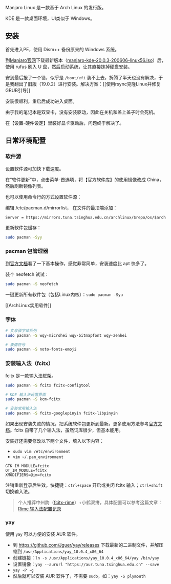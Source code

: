 
Manjaro Linux 是一款基于 Arch Linux 的发行版。

KDE 是一款桌面环境，UI类似于 Windows。

## 安装

首先进入PE，使用 Dism++ 备份原来的 Windows 系统。

到[Manjaro官网](https://manjaro.org/download/)下载最新版本（[manjaro-kde-20.0.3-200606-linux56.iso](https://osdn.net/projects/manjaro/storage/kde/20.0.3/manjaro-kde-20.0.3-200606-linux56.iso)）后，使用 rufus 刷入 U 盘，然后启动系统，让其直接抹掉硬盘安装。

安到最后报了一个错，似乎是 `/boot/efi` 装不上去，折腾了半天也没有解决，于是我翻出了旧版（19.0.2）进行安装。解决方案：[[使用rsync克隆Linux并修复GRUB引导]]

安装很顺利，重启后成功进入桌面。

由于我的笔记本是双显卡，没有安装驱动，因此在关机和盖上盖子时会死机。

在【设置-硬件设定】里装好显卡驱动后，问题终于解决了。

## 日常环境配置

### 软件源

设置软件源可加快下载速度。

在“软件更新”中，点击菜单-首选项，将【官方软件库】的使用镜像改成 China，然后刷新镜像列表。

也可以使用命令行的方式设置软件源：

编辑 /etc/pacman.d/mirrorlist， 在文件的最顶端添加：

```
Server = https://mirrors.tuna.tsinghua.edu.cn/archlinux/$repo/os/$arch
```

更新软件包缓存：

```sh
sudo pacman -Syy
```

### pacman 包管理器

到[官方文档](https://wiki.archlinux.org/index.php/pacman#Removing_packages)看了一下基本操作，感觉非常简单，安装速度比 apt 快多了。

装个 neofetch 试试：

```sh
sudo pacman -S neofetch
```

一键更新所有软件包（包括Linux内核）：`sudo pacman -Syu`

[[ArchLinux实用软件]]

### 字体

```sh
# 文泉驿字体系列
sudo pacman -S wqy-microhei wqy-bitmapfont wqy-zenhei

# 表情符号
sudo pacman -S noto-fonts-emoji
```

### 安装输入法（fcitx）

fcitx 是一款输入法框架。

```sh
sudo pacman -S fcitx fcitx-configtool

# KDE 输入法设置界面
sudo pacman -S kcm-fcitx

# 安装常用输入法
sudo pacman -S fcitx-googlepinyin fcitx-libpinyin
```

如果出现安装失败的情况，把系统软件包更新到最新。更多使用方法参考[官方文档](https://wiki.archlinux.org/index.php/Fcitx)。fcitx 自带了几个输入法，虽然词库很少，但基本能用。

安装好还需要修改以下两个文件，填入以下内容：

- `sudo vim /etc/environment`
- `vim ~/.pam_environment`

```
GTK_IM_MODULE=fcitx
QT_IM_MODULE=fcitx
XMODIFIERS=@im=fcitx
```

注销重新登录后生效。快捷键：`ctrl+space` 开启或关闭 fcitx 输入；`ctrl+shift` 切换输入法。

> 个人推荐中州韵（[fcitx-rime](https://www.archlinux.org/packages/?name=fcitx-rime)）+小鹤双拼，具体配置可以参考这篇文章：[Rime 输入法配置记录](https://10101.io/2019/01/30/rime-configuration)

### yay

使用 `yay` 可以方便的安装 AUR 软件。

- 到 https://github.com/Jguer/yay/releases 下载最新的二进制文件，并解压缩到 `/usr/Applications/yay_10.0.4_x86_64`
- 创建链接：`ln -s /usr/Applications/yay_10.0.4_x86_64/yay /bin/yay`
- 设置镜像：`yay --aururl "https://aur.tuna.tsinghua.edu.cn" --save`
- `yay -P -g`
- 然后就可以安装 AUR 软件了，不需要 `sudo`，如：`yay -S plymouth`
